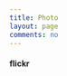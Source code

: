 ```yaml
---
title: Photo
layout: page
comments: no
---
```


<h4>flickr</h4>
<div id="flickr" class="flickr"></div>
<script type="text/javascript" src="/media/js/jquery-1.7.1.min.js"></script>
<script type="text/javascript" src="/media/js/douban.js"></script>
<script type="text/javascript">
$(document).ready(function() {
 var api_key="21b13b1556f5eabe5239dd7d590c70ac";
 var user_id="93942673@N02"
  $.getJSON('http://api.flickr.com/services/rest/?method=flickr.photos.search&api_key='+api_key+'&user_id='+user_id+'&format=json&per_page=50&page=1&jsoncallback=?', 
  function(data) {
   if (data.stat != 'ok') return;
   if (data.photos.total <= 0) return;
   var strHtml = '<ul>';
   for (var i = 0; i < data.photos.total; i++) {
    var photo = data.photos.photo[i];
    strHtml += '<li><a href="http://www.flickr.com/photos/'+user_id+'/' + photo.id + '/">';
    strHtml += '<img src="http://farm' + photo.farm + '.static.flickr.com/' + photo.server + '/' + photo.id + '_' + photo.secret + '_m.jpg" />';
    strHtml += '</a></li>';
   }
   strHtml += '</ul>';
   $('#flickr').html(strHtml);
  });
 })
</script>
